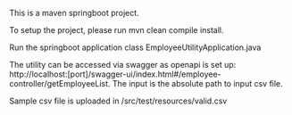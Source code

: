 This is a maven springboot project.

To setup the project, please run mvn clean compile install.

Run the springboot application class EmployeeUtilityApplication.java

The utility can be accessed via swagger as openapi is set up: http://localhost:[port]/swagger-ui/index.html#/employee-controller/getEmployeeList. The input is the absolute path to input csv file.

Sample csv file is uploaded in /src/test/resources/valid.csv
